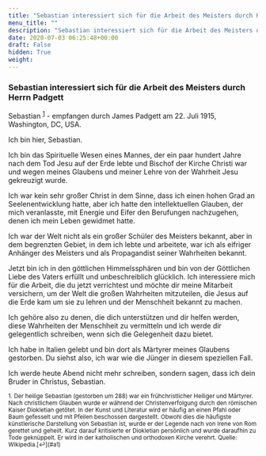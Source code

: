 ```yaml
---
title: "Sebastian interessiert sich für die Arbeit des Meisters durch Herrn Padgett"
menu_title: ""
description: "Sebastian interessiert sich für die Arbeit des Meisters durch Herrn Padgett"
date: 2020-07-03 06:25:48+00:00
draft: False
hidden: True
weight:
---
```

### Sebastian interessiert sich für die Arbeit des Meisters durch Herrn Padgett

Sebastian <sup id="a1">[1](#f1)</sup> - empfangen durch James Padgett am 22. Juli 1915, Washington, DC, USA.

Ich bin hier, Sebastian.

Ich bin das Spirituelle Wesen eines Mannes, der ein paar hundert Jahre nach dem Tod Jesu auf der Erde lebte und Bischof der Kirche Christi war und wegen meines Glaubens und meiner Lehre von der Wahrheit Jesu gekreuzigt wurde.

Ich war kein sehr großer Christ in dem Sinne, dass ich einen hohen Grad an Seelenentwicklung hatte, aber ich hatte den intellektuellen Glauben, der mich veranlasste, mit Energie und Eifer den Berufungen nachzugehen, denen ich mein Leben gewidmet hatte.

Ich war der Welt nicht als ein großer Schüler des Meisters bekannt, aber in dem begrenzten Gebiet, in dem ich lebte und arbeitete, war ich als eifriger Anhänger des Meisters und als Propagandist seiner Wahrheiten bekannt.

Jetzt bin ich in den göttlichen Himmelssphären und bin von der Göttlichen Liebe des Vaters erfüllt und unbeschreiblich glücklich. Ich interessiere mich für die Arbeit, die du jetzt verrichtest und möchte dir meine Mitarbeit versichern, um der Welt die großen Wahrheiten mitzuteilen, die Jesus auf die Erde kam um sie zu lehren und der Menschheit bekannt zu machen.

Ich gehöre also zu denen, die dich unterstützen und dir helfen werden, diese Wahrheiten der Menschheit zu vermitteln und ich werde dir gelegentlich schreiben, wenn sich die Gelegenheit dazu bietet.

Ich habe in Italien gelebt und bin dort als Märtyrer meines Glaubens gestorben. Du siehst also, ich war wie die Jünger in diesem speziellen Fall.

Ich werde heute Abend nicht mehr schreiben, sondern sagen, dass ich dein Bruder in Christus, Sebastian.

<small>
1. <large id="f1"> Der heilige Sebastian (gestorben um 288) war ein frühchristlicher Heiliger und Märtyrer. Nach christlichem Glauben wurde er während der Christenverfolgung durch den römischen Kaiser Diokletian getötet. In der Kunst und Literatur wird er häufig an einen Pfahl oder Baum gefesselt und mit Pfeilen beschossen dargestellt. Obwohl dies die häufigste künstlerische Darstellung von Sebastian ist, wurde er der Legende nach von Irene von Rom gerettet und geheilt. Kurz darauf kritisierte er Diokletian persönlich und wurde daraufhin zu Tode geknüppelt. Er wird in der katholischen und orthodoxen Kirche verehrt. Quelle: Wikipedia.[↩](#a1)
